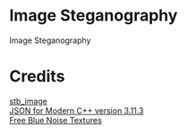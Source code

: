 # Image Steganography
Image Steganography

# Credits

[stb_image](https://github.com/nothings/stb)  
[JSON for Modern C++ version 3.11.3](https://github.com/nlohmann/json/releases/tag/v3.11.3)  
[Free Blue Noise Textures](https://momentsingraphics.de/BlueNoise.html)
